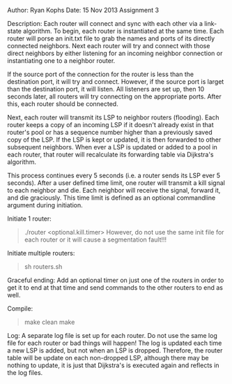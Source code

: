 Author: Ryan Kophs
Date: 15 Nov 2013
Assignment 3

Description:
Each router will connect and sync with each other via a link-state algorithm. To begin, each router is instantiated at the same time. Each router will porse an init.txt file to grab the names and ports of its directly connected neighbors. Next each router will try and connect with those direct neighbors by either listening for an incoming neighbor connection or instantiating one to a neighbor router. 

If the source port of the connection for the router is less than the destination port, it will try and connect. However, if the source port is larget than the destination port, it will listen. All listeners are set up, then 10 seconds later, all routers will try connecting on the appropriate ports. After this, each router should be connected.

Next, each router will transmit its LSP to neighbor routers (flooding). Each router keeps a copy of an incoming LSP if it doesn't already exist in that router's pool or has a sequence number higher than a previously saved copy of the LSP. If the LSP is kept or updated, it is then forwarded to other subsequent neighbors. When ever a LSP is updated or added to a pool in each router, that router will recalculate its forwarding table via Dijkstra's algorithm.

This process continues every 5 seconds (i.e. a router sends its LSP ever 5 seconds). After a user defined time limit, one router will transmit a kill signal to each neighbor and die. Each neighbor will receive the signal, forward it, and die graciously. This time limit is defined as an optional commandline argument during initiation.

Initiate 1 router:
> ./router <name> <logfile> <init file> <optional.kill.timer>
However, do not use the same init file for each router or it will cause a segmentation fault!!!

Initiate multiple routers:
> sh routers.sh

Graceful ending:
Add an optional timer on just one of the routers in order to get it to end at that time and send commands to the other routers to end as well.

Compile:
> make clean
> make

Log:
A separate log file is set up for each router. Do not use the same log file for each router or bad things will happen!
The log is updated each time a new LSP is added, but not when an LSP is dropped. Therefore, the router table will be update on each non-dropped LSP, although there may be nothing to update, it is just that Dijkstra's is executed again and reflects in the log files.




